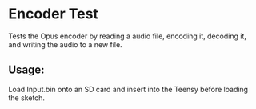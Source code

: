 # Encoder Test
Tests the Opus encoder by reading a audio file, encoding it, decoding it, and writing the audio to a new file.

## Usage:
Load Input.bin onto an SD card and insert into the Teensy before loading the sketch.
